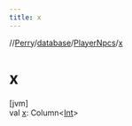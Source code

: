 ```yaml
---
title: x
---
```

//[Perry](../../../index.html)/[database](../index.html)/[PlayerNpcs](index.html)/[x](x.html)



# x



[jvm]\
val [x](x.html): Column&lt;[Int](https://kotlinlang.org/api/latest/jvm/stdlib/kotlin/-int/index.html)&gt;





